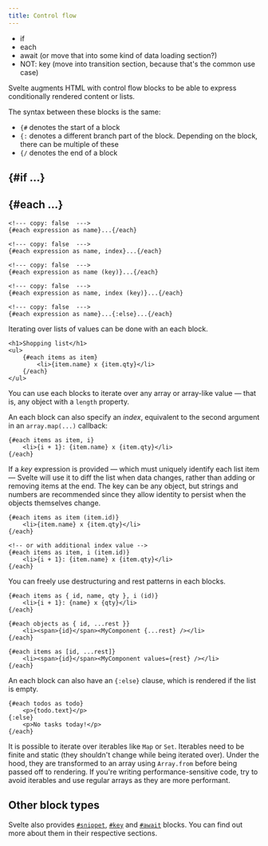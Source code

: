 ```yaml
---
title: Control flow
---
```


- if
- each
- await (or move that into some kind of data loading section?)
- NOT: key (move into transition section, because that's the common use case)

Svelte augments HTML with control flow blocks to be able to express conditionally rendered content or lists.

The syntax between these blocks is the same:

- `{#` denotes the start of a block
- `{:` denotes a different branch part of the block. Depending on the block, there can be multiple of these
- `{/` denotes the end of a block

## {#if ...}

## {#each ...}

```svelte
<!--- copy: false  --->
{#each expression as name}...{/each}
```

```svelte
<!--- copy: false  --->
{#each expression as name, index}...{/each}
```

```svelte
<!--- copy: false  --->
{#each expression as name (key)}...{/each}
```

```svelte
<!--- copy: false  --->
{#each expression as name, index (key)}...{/each}
```

```svelte
<!--- copy: false  --->
{#each expression as name}...{:else}...{/each}
```

Iterating over lists of values can be done with an each block.

```svelte
<h1>Shopping list</h1>
<ul>
	{#each items as item}
		<li>{item.name} x {item.qty}</li>
	{/each}
</ul>
```

You can use each blocks to iterate over any array or array-like value — that is, any object with a `length` property.

An each block can also specify an _index_, equivalent to the second argument in an `array.map(...)` callback:

```svelte
{#each items as item, i}
	<li>{i + 1}: {item.name} x {item.qty}</li>
{/each}
```

If a _key_ expression is provided — which must uniquely identify each list item — Svelte will use it to diff the list when data changes, rather than adding or removing items at the end. The key can be any object, but strings and numbers are recommended since they allow identity to persist when the objects themselves change.

```svelte
{#each items as item (item.id)}
	<li>{item.name} x {item.qty}</li>
{/each}

<!-- or with additional index value -->
{#each items as item, i (item.id)}
	<li>{i + 1}: {item.name} x {item.qty}</li>
{/each}
```

You can freely use destructuring and rest patterns in each blocks.

```svelte
{#each items as { id, name, qty }, i (id)}
	<li>{i + 1}: {name} x {qty}</li>
{/each}

{#each objects as { id, ...rest }}
	<li><span>{id}</span><MyComponent {...rest} /></li>
{/each}

{#each items as [id, ...rest]}
	<li><span>{id}</span><MyComponent values={rest} /></li>
{/each}
```

An each block can also have an `{:else}` clause, which is rendered if the list is empty.

```svelte
{#each todos as todo}
	<p>{todo.text}</p>
{:else}
	<p>No tasks today!</p>
{/each}
```

It is possible to iterate over iterables like `Map` or `Set`. Iterables need to be finite and static (they shouldn't change while being iterated over). Under the hood, they are transformed to an array using `Array.from` before being passed off to rendering. If you're writing performance-sensitive code, try to avoid iterables and use regular arrays as they are more performant.

## Other block types

Svelte also provides [`#snippet`](snippets), [`#key`](transitions-and-animations) and [`#await`](data-fetching) blocks. You can find out more about them in their respective sections.

